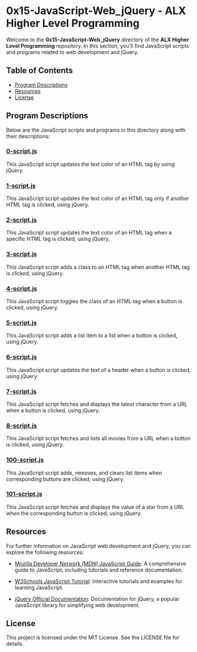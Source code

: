# 0x15-JavaScript-Web_jQuery - ALX Higher Level Programming

Welcome to the **0x15-JavaScript-Web_jQuery** directory of the **ALX Higher Level Programming** repository. In this section, you'll find JavaScript scripts and programs related to web development and jQuery.

## Table of Contents

- [Program Descriptions](#program-descriptions)
- [Resources](#resources)
- [License](#license)

## Program Descriptions

Below are the JavaScript scripts and programs in this directory along with their descriptions:

### [0-script.js](https://github.com/iakev/alx-higher_level_programming/blob/main/0x15-javascript-web_jquery/0-script.js)

This JavaScript script updates the text color of an HTML tag by using jQuery.

### [1-script.js](https://github.com/iakev/alx-higher_level_programming/blob/main/0x15-javascript-web_jquery/1-script.js)

This JavaScript script updates the text color of an HTML tag only if another HTML tag is clicked, using jQuery.

### [2-script.js](https://github.com/iakev/alx-higher_level_programming/blob/main/0x15-javascript-web_jquery/2-script.js)

This JavaScript script updates the text color of an HTML tag when a specific HTML tag is clicked, using jQuery.

### [3-script.js](https://github.com/iakev/alx-higher_level_programming/blob/main/0x15-javascript-web_jquery/3-script.js)

This JavaScript script adds a class to an HTML tag when another HTML tag is clicked, using jQuery.

### [4-script.js](https://github.com/iakev/alx-higher_level_programming/blob/main/0x15-javascript-web_jquery/4-script.js)

This JavaScript script toggles the class of an HTML tag when a button is clicked, using jQuery.

### [5-script.js](https://github.com/iakev/alx-higher_level_programming/blob/main/0x15-javascript-web_jquery/5-script.js)

This JavaScript script adds a list item to a list when a button is clicked, using jQuery.

### [6-script.js](https://github.com/iakev/alx-higher_level_programming/blob/main/0x15-javascript-web_jquery/6-script.js)

This JavaScript script updates the text of a header when a button is clicked, using jQuery.

### [7-script.js](https://github.com/iakev/alx-higher_level_programming/blob/main/0x15-javascript-web_jquery/7-script.js)

This JavaScript script fetches and displays the latest character from a URL when a button is clicked, using jQuery.

### [8-script.js](https://github.com/iakev/alx-higher_level_programming/blob/main/0x15-javascript-web_jquery/8-script.js)

This JavaScript script fetches and lists all movies from a URL when a button is clicked, using jQuery.

### [100-script.js](https://github.com/iakev/alx-higher_level_programming/blob/main/0x15-javascript-web_jquery/100-script.js)

This JavaScript script adds, removes, and clears list items when corresponding buttons are clicked, using jQuery.

### [101-script.js](https://github.com/iakev/alx-higher_level_programming/blob/main/0x15-javascript-web_jquery/101-script.js)

This JavaScript script fetches and displays the value of a star from a URL when the corresponding button is clicked, using jQuery.

## Resources

For further information on JavaScript web development and jQuery, you can explore the following resources:

- [Mozilla Developer Network (MDN) JavaScript Guide](https://developer.mozilla.org/en-US/docs/Web/JavaScript/Guide): A comprehensive guide to JavaScript, including tutorials and reference documentation.

- [W3Schools JavaScript Tutorial](https://www.w3schools.com/js/): Interactive tutorials and examples for learning JavaScript.

- [jQuery Official Documentation](https://jquery.com/): Documentation for jQuery, a popular JavaScript library for simplifying web development.

## License

This project is licensed under the MIT License. See the LICENSE file for details.
